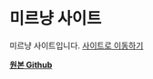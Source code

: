 # 미르냥 사이트

미르냥 사이트입니다. [사이트로 이동하기](https://mirnyang.github.io/)

**[원본 Github](https://github.com/daviddarnes/alembic-kit/archive/remote-theme.zip)**